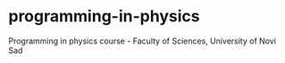 # programming-in-physics
Programming in physics course - Faculty of Sciences, University of Novi Sad
